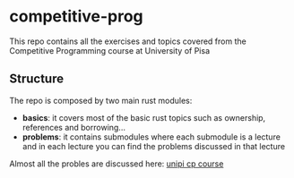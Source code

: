 # competitive-prog
This repo contains all the exercises and topics covered from the Competitive Programming course at University of Pisa

## Structure
The repo is composed by two main rust modules:
- **basics**: it covers most of the basic rust topics such as ownership, references and borrowing...
- **problems**: it contains submodules where each submodule is a lecture and in each lecture you can find the problems 
discussed in that lecture

Almost all the probles are discussed here: [unipi cp course](https://pages.di.unipi.it/rossano/competitive/)